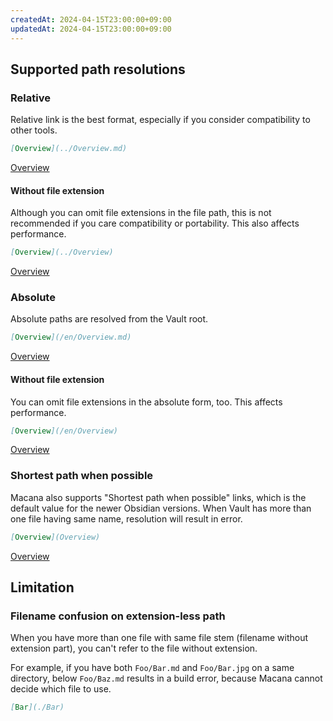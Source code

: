 ```yaml
---
createdAt: 2024-04-15T23:00:00+09:00
updatedAt: 2024-04-15T23:00:00+09:00
---
```


## Supported path resolutions
### Relative

Relative link is the best format, especially if you consider compatibility to other tools.

```markdown
[Overview](../Overview.md)
```

[Overview](../Overview.md)

#### Without file extension

Although you can omit file extensions in the file path, this is not recommended if you care compatibility or portability.
This also affects performance.

```markdown
[Overview](../Overview)
```

[Overview](../Overview)

### Absolute

Absolute paths are resolved from the Vault root.

```markdown
[Overview](/en/Overview.md)
```

[Overview](/en/Overview.md)

#### Without file extension

You can omit file extensions in the absolute form, too.
This affects performance.

```markdown
[Overview](/en/Overview)
```

[Overview](/en/Overview)

### Shortest path when possible

Macana also supports "Shortest path when possible" links, which is the default value for the newer Obsidian versions.
When Vault has more than one file having same name, resolution will result in error.

```markdown
[Overview](Overview)
```

[Overview](Overview)

## Limitation

### Filename confusion on extension-less path

When you have more than one file with same file stem (filename without extension part), you can't refer to the file without extension.

For example, if you have both `Foo/Bar.md` and `Foo/Bar.jpg` on a same directory, below `Foo/Baz.md` results in a build error, because Macana cannot decide which file to use.

```markdown
[Bar](./Bar)
```